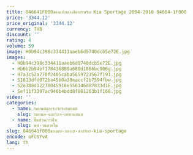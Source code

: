 ```yaml
---
title: 846641F000ของแท้กลางสีดำสำหรับ Kia Sportage 2004-2010 84664-1F000
price: '3344.12'
price_original: '3344.12'
currency: THB
discount: ''
rating: 4
volume: 59
image: H0b94c398c334411aaeb6d9740dcb5e72E.jpg
images:
  - H0b94c398c334411aaeb6d9740dcb5e72E.jpg
  - Hb6b2b94bf178436889a680d1866bc906g.jpg
  - H7a3c52a770f2405caba5659723567f191.jpg
  - S1613dfd072ba45b0a38eaccf2b7594fbw.jpg
  - S2e388d12270045918e556146d87833d1E.jpg
  - Sef11f3397ac946b4bdd8f801263b1f168.jpg
video: ''
categories:
  - name: รถยนต์และรถจักรยานยนต์
    slug: รถยนต-และรถจ-กรยานยนต
  - name: ชิ้นส่วนภายใน
    slug: นส-วนภายใน
slug: 846641f000ของแท-กลางส-ดำสำหร-kia-sportage
encode: oFcSYvA
lang: th
---
```

  